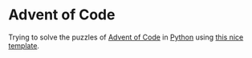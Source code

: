 # Advent of Code
Trying to solve the puzzles of [Advent of Code](www.adventofcode.com) in [Python](https://www.python.org/) using [this nice template](https://github.com/gahjelle/template-aoc-python).

